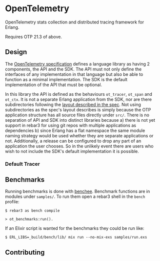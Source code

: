 OpenTelemetry
=====

OpenTelemetry stats collection and distributed tracing framework for Erlang.

Requires OTP 21.3 of above.

## Design

The [OpenTelemetry specification](https://github.com/open-telemetry/opentelemetry-specification) defines a language library as having 2 components, the API and the SDK. The API must not only define the interfaces of any implementation in that language but also be able to function as a minimal implementation. The SDK is the default implementation of the API that must be optional.

In this library the API is defined as the behaviours `ot_tracer`, `ot_span` and `ot_ctx`. It is not a separate Erlang application from the SDK, nor are there subdirectories following the [layout described in the spec](https://github.com/open-telemetry/opentelemetry-specification/blob/master/specification/library-layout.md). Not using subdirectories as the spec's layout describes is simply because the OTP application structure has all source files directly under `src/`. There is no separation of API and SDK into distinct libraries because a) there is not yet support in rebar3 for using git repos with multiple applications as dependencies b) since Erlang has a flat namespace the same module naming strategy would be used whether they are separate applications or not. Additionally, a release can be configured to drop any part of an application the user chooses. So in the unlikely event there are users who wish to not include the SDK's default implementation it is possible.

### Default Tracer

## Benchmarks

Running benchmarks is done with [benchee](https://github.com/bencheeorg/benchee). Benchmark functions are in modules under `samples/`. To run them open a rebar3 shell in the `bench` profile:

``` shell
$ rebar3 as bench compile

> ot_benchmarks:run().
```

If an Elixir script is wanted for the benchmarks they could be run like:

``` shell
$ ERL_LIBS=_build/bench/lib/ mix run --no-mix-exs samples/run.exs
```

## Contributing

